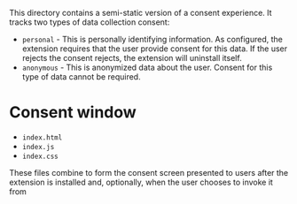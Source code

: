 This directory contains a semi-static version of a consent experience. It tracks two types of data collection consent:

- `personal` -
  This is personally identifying information.
  As configured, the extension requires that the user provide consent for this data.
  If the user rejects the consent rejects, the extension will uninstall itself.
- `anonymous` -
  This is anonymized data about the user.
  Consent for this type of data cannot be required.

# Consent window

- `index.html`
- `index.js`
- `index.css`

These files combine to form the consent screen presented to users after the extension is installed and, optionally, when the user chooses to invoke it from
